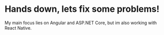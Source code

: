<h1 align="center">Hands down, lets fix some problems!</h1>

My main focus lies on Angular and ASP.NET Core, but im also working with React Native.
